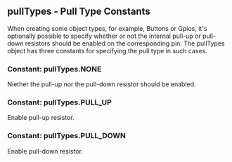 ## pullTypes - Pull Type Constants

When creating some object types, for example, Buttons or Gpios, it's optionally
possible to specify whether or not the internal pull-up or pull-down resistors
should be enabled on the corresponding pin. The pullTypes object has three
constants for specifying the pull type in such cases.

### Constant: pullTypes.NONE
Niether the pull-up nor the pull-down resistor should be enabled.

### Constant: pullTypes.PULL_UP
Enable pull-up resistor.

### Constant: pullTypes.PULL_DOWN
Enable pull-down resistor.

